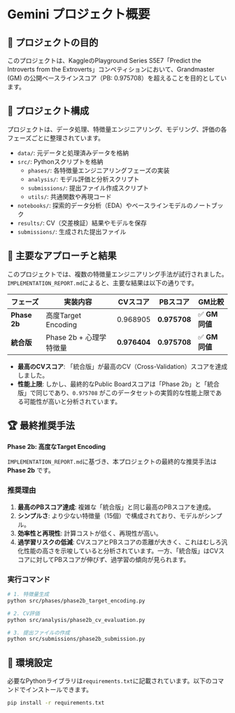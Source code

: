 # Gemini プロジェクト概要

## 🎯 プロジェクトの目的

このプロジェクトは、KaggleのPlayground Series S5E7「Predict the Introverts from the Extroverts」コンペティションにおいて、Grandmaster (GM) の公開ベースラインスコア（PB: 0.975708）を超えることを目的としています。

## 📁 プロジェクト構成

プロジェクトは、データ処理、特徴量エンジニアリング、モデリング、評価の各フェーズごとに整理されています。

- `data/`: 元データと処理済みデータを格納
- `src/`: Pythonスクリプトを格納
    - `phases/`: 各特徴量エンジニアリングフェーズの実装
    - `analysis/`: モデル評価と分析スクリプト
    - `submissions/`: 提出ファイル作成スクリプト
    - `utils/`: 共通関数や再現コード
- `notebooks/`: 探索的データ分析（EDA）やベースラインモデルのノートブック
- `results/`: CV（交差検証）結果やモデルを保存
- `submissions/`: 生成された提出ファイル

## 🚀 主要なアプローチと結果

このプロジェクトでは、複数の特徴量エンジニアリング手法が試行されました。`IMPLEMENTATION_REPORT.md`によると、主要な結果は以下の通りです。

| フェーズ | 実装内容 | CVスコア | PBスコア | GM比較 |
|---|---|---|---|---|
| **Phase 2b** | 高度Target Encoding | 0.968905 | **0.975708** | ✅ **GM同値** |
| **統合版** | Phase 2b + 心理学特徴量 | **0.976404** | **0.975708** | ✅ **GM同値** |

- **最高のCVスコア**: 「統合版」が最高のCV（Cross-Validation）スコアを達成しました。
- **性能上限**: しかし、最終的なPublic Boardスコアは「Phase 2b」と「統合版」で同じであり、`0.975708` がこのデータセットの実質的な性能上限である可能性が高いと分析されています。

## 🏆 最終推奨手法

**Phase 2b: 高度なTarget Encoding**

`IMPLEMENTATION_REPORT.md`に基づき、本プロジェクトの最終的な推奨手法は **Phase 2b** です。

### 推奨理由
1.  **最高のPBスコア達成**: 複雑な「統合版」と同じ最高のPBスコアを達成。
2.  **シンプルさ**: より少ない特徴量（15個）で構成されており、モデルがシンプル。
3.  **効率性と再現性**: 計算コストが低く、再現性が高い。
4.  **過学習リスクの低減**: CVスコアとPBスコアの乖離が大きく、これはむしろ汎化性能の高さを示唆していると分析されています。一方、「統合版」はCVスコアに対してPBスコアが伸びず、過学習の傾向が見られます。

### 実行コマンド
```bash
# 1. 特徴量生成
python src/phases/phase2b_target_encoding.py

# 2. CV評価
python src/analysis/phase2b_cv_evaluation.py

# 3. 提出ファイルの作成
python src/submissions/phase2b_submission.py
```

## 🔧 環境設定

必要なPythonライブラリは`requirements.txt`に記載されています。以下のコマンドでインストールできます。

```bash
pip install -r requirements.txt
```